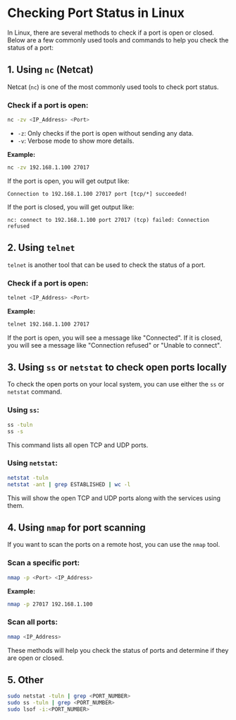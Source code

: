 
# Checking Port Status in Linux

In Linux, there are several methods to check if a port is open or closed. Below are a few commonly used tools and commands to help you check the status of a port:

## 1. Using `nc` (Netcat)
Netcat (`nc`) is one of the most commonly used tools to check port status.

### Check if a port is open:
```bash
nc -zv <IP_Address> <Port>
```
- `-z`: Only checks if the port is open without sending any data.
- `-v`: Verbose mode to show more details.

**Example:**
```bash
nc -zv 192.168.1.100 27017
```
If the port is open, you will get output like:
```
Connection to 192.168.1.100 27017 port [tcp/*] succeeded!
```
If the port is closed, you will get output like:
```
nc: connect to 192.168.1.100 port 27017 (tcp) failed: Connection refused
```

## 2. Using `telnet`
`telnet` is another tool that can be used to check the status of a port.

### Check if a port is open:
```bash
telnet <IP_Address> <Port>
```
**Example:**
```bash
telnet 192.168.1.100 27017
```
If the port is open, you will see a message like "Connected". If it is closed, you will see a message like "Connection refused" or "Unable to connect".

## 3. Using `ss` or `netstat` to check open ports locally
To check the open ports on your local system, you can use either the `ss` or `netstat` command.

### Using `ss`:
```bash
ss -tuln
ss -s
```
This command lists all open TCP and UDP ports.

### Using `netstat`:
```bash
netstat -tuln
netstat -ant | grep ESTABLISHED | wc -l
```
This will show the open TCP and UDP ports along with the services using them.

## 4. Using `nmap` for port scanning
If you want to scan the ports on a remote host, you can use the `nmap` tool.

### Scan a specific port:
```bash
nmap -p <Port> <IP_Address>
```
**Example:**
```bash
nmap -p 27017 192.168.1.100
```

### Scan all ports:
```bash
nmap <IP_Address>
```

These methods will help you check the status of ports and determine if they are open or closed.

## 5. Other 
```bash
sudo netstat -tuln | grep <PORT_NUMBER>
sudo ss -tuln | grep <PORT_NUMBER>
sudo lsof -i:<PORT_NUMBER>
```

